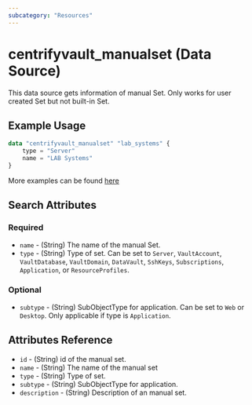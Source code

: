 ```yaml
---
subcategory: "Resources"
---
```


# centrifyvault_manualset (Data Source)

This data source gets information of manual Set. Only works for user created Set but not built-in Set.

## Example Usage

```terraform
data "centrifyvault_manualset" "lab_systems" {
    type = "Server"
    name = "LAB Systems"
}
```

More examples can be found [here](https://github.com/marcozj/terraform-provider-centrifyvault/tree/main/examples/centrifyvault_manualset)

## Search Attributes

### Required

- `name` - (String) The name of the manual Set.
- `type` - (String) Type of set. Can be set to `Server`, `VaultAccount`, `VaultDatabase`, `VaultDomain`, `DataVault`, `SshKeys`, `Subscriptions`, `Application`, or `ResourceProfiles`.

### Optional

- `subtype` - (String) SubObjectType for application. Can be set to `Web` or `Desktop`. Only applicable if type is `Application`.

## Attributes Reference

- `id` - (String) id of the manual set.
- `name` - (String) The name of the manual set
- `type` - (String) Type of set.
- `subtype` - (String) SubObjectType for application.
- `description` - (String) Description of an manual set.
